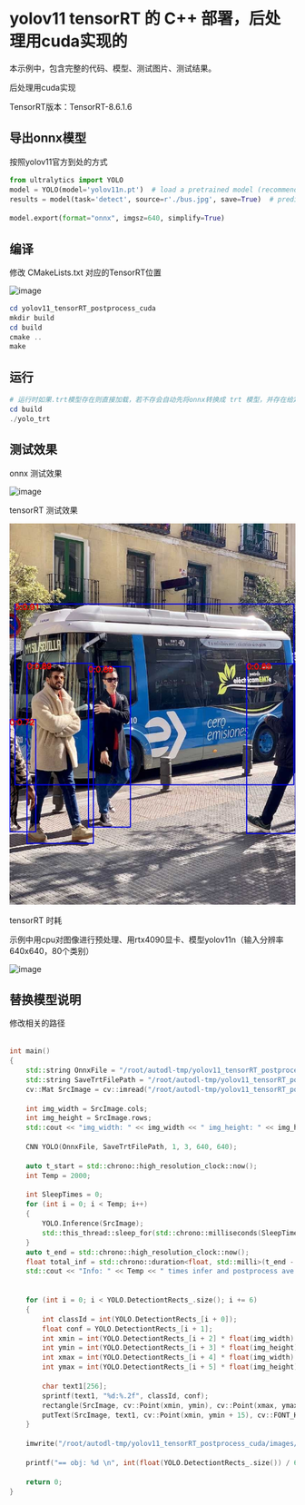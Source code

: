 # yolov11 tensorRT 的 C++ 部署，后处理用cuda实现的

本示例中，包含完整的代码、模型、测试图片、测试结果。

后处理用cuda实现

TensorRT版本：TensorRT-8.6.1.6

## 导出onnx模型

按照yolov11官方到处的方式

```python
from ultralytics import YOLO
model = YOLO(model='yolov11n.pt')  # load a pretrained model (recommended for training)
results = model(task='detect', source=r'./bus.jpg', save=True)  # predict on an image

model.export(format="onnx", imgsz=640, simplify=True)

```

## 编译

修改 CMakeLists.txt 对应的TensorRT位置

![image](https://github.com/user-attachments/assets/ac92b3d7-855a-40ac-9b5f-a3fabd262634)


```powershell
cd yolov11_tensorRT_postprocess_cuda
mkdir build
cd build
cmake ..
make
```

## 运行

```powershell
# 运行时如果.trt模型存在则直接加载，若不存会自动先将onnx转换成 trt 模型，并存在给定的位置，然后运行推理。
cd build
./yolo_trt
```

## 测试效果

onnx 测试效果

![image](https://github.com/user-attachments/assets/da904ce0-4e0c-414e-9339-39dca4747328)

tensorRT 测试效果

![image](https://github.com/cqu20160901/yolov11_tensorRT_postprocess_cuda/blob/main/images/result.jpg)

tensorRT 时耗

示例中用cpu对图像进行预处理、用rtx4090显卡、模型yolov11n（输入分辨率640x640，80个类别）

![image](https://github.com/user-attachments/assets/f3fd18e8-9f7f-4a2e-8a3e-132a47583a09)



## 替换模型说明

修改相关的路径
```cpp

int main()
{
    std::string OnnxFile = "/root/autodl-tmp/yolov11_tensorRT_postprocess_cuda/models/yolov11n.onnx";
    std::string SaveTrtFilePath = "/root/autodl-tmp/yolov11_tensorRT_postprocess_cuda/models/yolov11n.trt";
    cv::Mat SrcImage = cv::imread("/root/autodl-tmp/yolov11_tensorRT_postprocess_cuda/images/test.jpg");

    int img_width = SrcImage.cols;
    int img_height = SrcImage.rows;
    std::cout << "img_width: " << img_width << " img_height: " << img_height << std::endl;

    CNN YOLO(OnnxFile, SaveTrtFilePath, 1, 3, 640, 640);
    
    auto t_start = std::chrono::high_resolution_clock::now();
    int Temp = 2000;
    
    int SleepTimes = 0;
    for (int i = 0; i < Temp; i++)
    {
        YOLO.Inference(SrcImage);
        std::this_thread::sleep_for(std::chrono::milliseconds(SleepTimes));
    }
    auto t_end = std::chrono::high_resolution_clock::now();
    float total_inf = std::chrono::duration<float, std::milli>(t_end - t_start).count();
    std::cout << "Info: " << Temp << " times infer and postprocess ave cost: " << total_inf / float(Temp) - SleepTimes << " ms." << std::endl;


    for (int i = 0; i < YOLO.DetectiontRects_.size(); i += 6)
    {
        int classId = int(YOLO.DetectiontRects_[i + 0]);
        float conf = YOLO.DetectiontRects_[i + 1];
        int xmin = int(YOLO.DetectiontRects_[i + 2] * float(img_width) + 0.5);
        int ymin = int(YOLO.DetectiontRects_[i + 3] * float(img_height) + 0.5);
        int xmax = int(YOLO.DetectiontRects_[i + 4] * float(img_width) + 0.5);
        int ymax = int(YOLO.DetectiontRects_[i + 5] * float(img_height) + 0.5);

        char text1[256];
        sprintf(text1, "%d:%.2f", classId, conf);
        rectangle(SrcImage, cv::Point(xmin, ymin), cv::Point(xmax, ymax), cv::Scalar(255, 0, 0), 2);
        putText(SrcImage, text1, cv::Point(xmin, ymin + 15), cv::FONT_HERSHEY_SIMPLEX, 0.7, cv::Scalar(0, 0, 255), 2);
    }

    imwrite("/root/autodl-tmp/yolov11_tensorRT_postprocess_cuda/images/result.jpg", SrcImage);

    printf("== obj: %d \n", int(float(YOLO.DetectiontRects_.size()) / 6.0));

    return 0;
}

```
